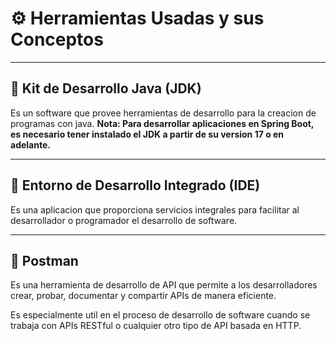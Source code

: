 # ⚙️ Herramientas Usadas y sus Conceptos

-----

## 🧩 Kit de Desarrollo Java (JDK)
Es un software que provee herramientas de desarrollo para la creacion de programas con java.
**Nota: Para desarrollar aplicaciones en Spring Boot, es necesario tener instalado el JDK a partir de su version 17 o en adelante.**

-----

## 🧩 Entorno de Desarrollo Integrado (IDE)
Es una aplicacion que proporciona servicios integrales para facilitar al desarrollador o programador el desarrollo de software.

-----

## 🧩 Postman 
Es una herramienta de desarrollo de API que permite a los desarrolladores crear, probar, documentar y compartir APIs de manera eficiente.

Es especialmente util en el proceso de desarrollo de software cuando se trabaja con APIs RESTful o cualquier otro tipo de API basada en HTTP.
